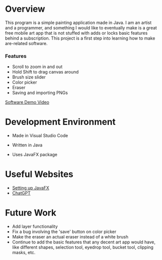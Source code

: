 # Overview

This program is a simple painting application made in Java. I am an artist and a programmer, and something I would like to eventually make is a great free mobile art app that is not stuffed with adds or locks basic features behind a subscription. This project is a first step into learning how to make are-related software. 

### Features
- Scroll to zoom in and out
- Hold Shift to drag canvas around
- Brush size slider
- Color picker
- Eraser
- Saving and importing PNGs

[Software Demo Video](https://youtu.be/vDHuzt3ETCw)

# Development Environment

- Made in Visual Studio Code

- Written in Java

- Uses JavaFX package

# Useful Websites

- [Setting up JavaFX](https://www.youtube.com/watch?v=NYGHL8N6Kc8)
- [ChatGPT](https://chatgpt.com)

# Future Work

- Add layer functionality
- Fix a bug involving the 'save' button on color picker
- Make the eraser an actual eraser instead of a white brush
- Continue to add the basic features that any decent art app would have, like different shapes, selection tool, eyedrop tool, bucket tool, clipping masks, etc.
